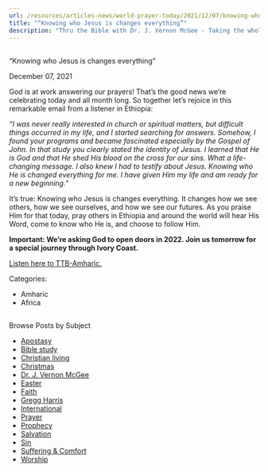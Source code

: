 ```yaml
---
url: /resources/articles-news/world-prayer-today/2021/12/07/knowing-who-jesus-is-changes-everything
title: "“Knowing who Jesus is changes everything”"
description: "Thru the Bible with Dr. J. Vernon McGee - Taking the whole Word to the whole world"
---
```







## 
 “Knowing who Jesus is changes everything”


December 07, 2021
![]()




God is at work answering our prayers! That’s the good news we’re celebrating today and all month long. So together let’s rejoice in this remarkable email from a listener in Ethiopia:

*“I was never really interested in church or spiritual matters, but difficult things occurred in my life, and I started searching for answers. Somehow, I found your programs and became fascinated especially by the Gospel of John. In that study you clearly stated the identity of Jesus. I learned that He is God and that He shed His blood on the cross for our sins. What a life-changing message. I also knew I had to testify about Jesus. Knowing who He is changed everything for me. I have given Him my life and am ready for a new beginning.”*

It’s true: Knowing who Jesus is changes everything. It changes how we see others, how we see ourselves, and how we see our futures. As you praise Him for that today, pray others in Ethiopia and around the world will hear His Word, come to know who He is, and choose to follow Him.

**Important: We’re asking God to open doors in 2022. Join us tomorrow for a special journey through Ivory Coast.**

[Listen here to TTB-Amharic.](https://ttb.twr.org/home/day,0436/language,AMH)



Categories: 


* Amharic
* Africa









## 
 Browse Posts by Subject


* [Apostasy](/resources/articles-news/-in-tags/tags/Apostasy)
* [Bible study](/resources/articles-news/-in-tags/tags/Bible-study)
* [Christian living](/resources/articles-news/-in-tags/tags/Christian-living)
* [Christmas](/resources/articles-news/-in-tags/tags/Christmas)
* [Dr. J. Vernon McGee](/resources/articles-news/-in-tags/tags/Dr-J-Vernon-McGee)
* [Easter](/resources/articles-news/-in-tags/tags/easter)
* [Faith](/resources/articles-news/-in-tags/tags/Faith)
* [Gregg Harris](/resources/articles-news/-in-tags/tags/Gregg-Harris)
* [International](/resources/articles-news/-in-tags/tags/International)
* [Prayer](/resources/articles-news/-in-tags/tags/prayer)
* [Prophecy](/resources/articles-news/-in-tags/tags/Prophecy)
* [Salvation](/resources/articles-news/-in-tags/tags/Salvation)
* [Sin](/resources/articles-news/-in-tags/tags/sin)
* [Suffering & Comfort](/resources/articles-news/-in-tags/tags/Suffering-Comfort)
* [Worship](/resources/articles-news/-in-tags/tags/worship)






